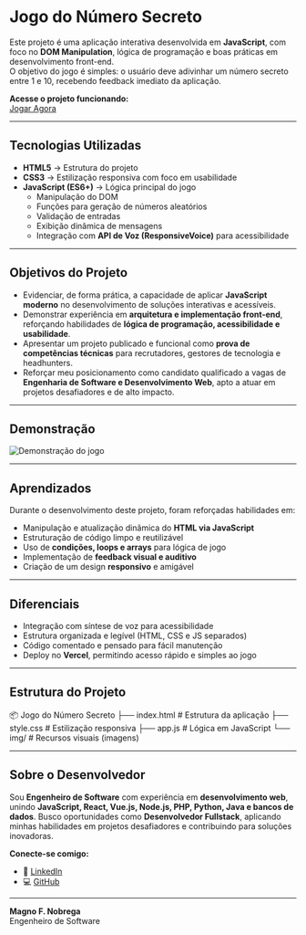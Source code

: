 # Jogo do Número Secreto  

Este projeto é uma aplicação interativa desenvolvida em **JavaScript**, com foco no **DOM Manipulation**, lógica de programação e boas práticas em desenvolvimento front-end.  
O objetivo do jogo é simples: o usuário deve adivinhar um número secreto entre 1 e 10, recebendo feedback imediato da aplicação.  

**Acesse o projeto funcionando:**  
[Jogar Agora](https://magnofnobrega-jogo-01.vercel.app/)

---

## Tecnologias Utilizadas

- **HTML5** → Estrutura do projeto  
- **CSS3** → Estilização responsiva com foco em usabilidade  
- **JavaScript (ES6+)** → Lógica principal do jogo  
  - Manipulação do DOM  
  - Funções para geração de números aleatórios  
  - Validação de entradas  
  - Exibição dinâmica de mensagens  
  - Integração com **API de Voz (ResponsiveVoice)** para acessibilidade  

---

## Objetivos do Projeto

- Evidenciar, de forma prática, a capacidade de aplicar **JavaScript moderno** no desenvolvimento de soluções interativas e acessíveis.  
- Demonstrar experiência em **arquitetura e implementação front-end**, reforçando habilidades de **lógica de programação, acessibilidade e usabilidade**.  
- Apresentar um projeto publicado e funcional como **prova de competências técnicas** para recrutadores, gestores de tecnologia e headhunters.  
- Reforçar meu posicionamento como candidato qualificado a vagas de **Engenharia de Software e Desenvolvimento Web**, apto a atuar em projetos desafiadores e de alto impacto.  


---

## Demonstração

![Demonstração do jogo](./img/preview.png)  

---

## Aprendizados

Durante o desenvolvimento deste projeto, foram reforçadas habilidades em:  

- Manipulação e atualização dinâmica do **HTML via JavaScript**  
- Estruturação de código limpo e reutilizável  
- Uso de **condições, loops e arrays** para lógica de jogo  
- Implementação de **feedback visual e auditivo**  
- Criação de um design **responsivo** e amigável  

---

## Diferenciais

- Integração com síntese de voz para acessibilidade  
- Estrutura organizada e legível (HTML, CSS e JS separados)  
- Código comentado e pensado para fácil manutenção  
- Deploy no **Vercel**, permitindo acesso rápido e simples ao jogo  

---

## Estrutura do Projeto

📦 Jogo do Número Secreto
├── index.html # Estrutura da aplicação
├── style.css # Estilização responsiva
├── app.js # Lógica em JavaScript
└── img/ # Recursos visuais (imagens)

---

## Sobre o Desenvolvedor  

Sou **Engenheiro de Software** com experiência em **desenvolvimento web**, unindo **JavaScript, React, Vue.js, Node.js, PHP, Python, Java e bancos de dados**. Busco oportunidades como **Desenvolvedor Fullstack**, aplicando minhas habilidades em projetos desafiadores e contribuindo para soluções inovadoras. 

**Conecte-se comigo:**  
- 💼 [LinkedIn](https://www.linkedin.com/in/magnofnobrega)  
- 💻 [GitHub](https://github.com/magnofnobrega)  

---

**Magno F. Nobrega**  
Engenheiro de Software